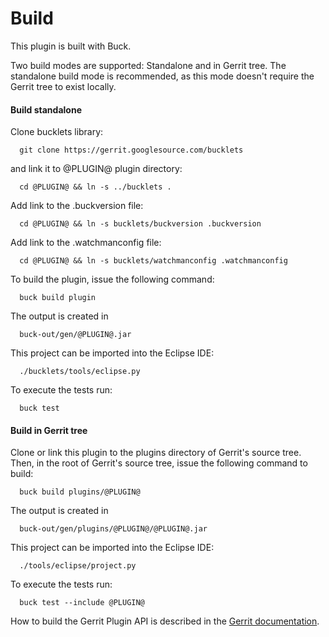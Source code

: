 Build
=====

This plugin is built with Buck.

Two build modes are supported: Standalone and in Gerrit tree.
The standalone build mode is recommended, as this mode doesn't require
the Gerrit tree to exist locally.

#### Build standalone

Clone bucklets library:

```
  git clone https://gerrit.googlesource.com/bucklets

```
and link it to @PLUGIN@ plugin directory:

```
  cd @PLUGIN@ && ln -s ../bucklets .
```

Add link to the .buckversion file:

```
  cd @PLUGIN@ && ln -s bucklets/buckversion .buckversion
```

Add link to the .watchmanconfig file:

```
  cd @PLUGIN@ && ln -s bucklets/watchmanconfig .watchmanconfig
```

To build the plugin, issue the following command:

```
  buck build plugin
```

The output is created in

```
  buck-out/gen/@PLUGIN@.jar
```

This project can be imported into the Eclipse IDE:

```
  ./bucklets/tools/eclipse.py
```

To execute the tests run:

```
  buck test
```

#### Build in Gerrit tree

Clone or link this plugin to the plugins directory of Gerrit's source
tree. Then, in the root of Gerrit's source tree, issue the following command to build:

```
  buck build plugins/@PLUGIN@
```

The output is created in

```
  buck-out/gen/plugins/@PLUGIN@/@PLUGIN@.jar
```

This project can be imported into the Eclipse IDE:

```
  ./tools/eclipse/project.py
```

To execute the tests run:

```
  buck test --include @PLUGIN@
```

How to build the Gerrit Plugin API is described in the [Gerrit
documentation](../../../Documentation/dev-buck.html#_extension_and_plugin_api_jar_files).
